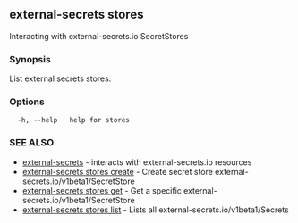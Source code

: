 ## external-secrets stores

Interacting with external-secrets.io SecretStores

### Synopsis

List external secrets stores.

### Options

```
  -h, --help   help for stores
```

### SEE ALSO

* [external-secrets](external-secrets.md)	 - interacts with external-secrets.io resources
* [external-secrets stores create](external-secrets_stores_create.md)	 - Create secret store external-secrets.io/v1beta1/SecretStore
* [external-secrets stores get](external-secrets_stores_get.md)	 - Get a  specific external-secrets.io/v1beta1/SecretStore
* [external-secrets stores list](external-secrets_stores_list.md)	 - Lists all external-secrets.io/v1beta1/Secrets

